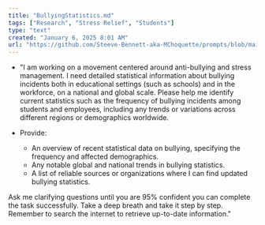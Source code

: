 ```yaml
---
title: "BullyingStatistics.md"
tags: ["Research", "Stress Relief", "Students"]
type: "text"
created: "January 6, 2025 8:01 AM"
url: "https://github.com/Steeve-Bennett-aka-MChoquette/prompts/blob/main/BullyingStatistics.md"
---
```


- "I am working on a movement centered around anti-bullying and stress management. I need detailed statistical information about bullying incidents both in educational settings (such as schools) and in the workforce, on a national and global scale. Please help me identify current statistics such as the frequency of bullying incidents among students and employees, including any trends or variations across different regions or demographics worldwide.

- Provide:
  - An overview of recent statistical data on bullying, specifying the frequency and affected demographics.
  - Any notable global and national trends in bullying statistics.
  - A list of reliable sources or organizations where I can find updated bullying statistics.

Ask me clarifying questions until you are 95% confident you can complete the task successfully. Take a deep breath and take it step by step. Remember to search the internet to retrieve up-to-date information."